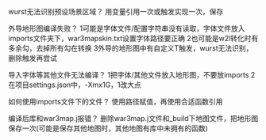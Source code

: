 wurst无法识别预设场景区域？
    用变量引用一次或触发实现一次，保存

外导地形图编译失败？
    1可能是字体文件/配置字符串没有读取，字体文件放入imports文件夹下，war3mapskin.txt设置字体路径要正确
    2也可能是w2l转化时有多余勾，去掉所有勾在转换
    3外导的地形图中有自定义T触发，wurst无法识别，删除触发再尝试

导入字体等其他文件无法编译？
    1把字体/其他文件放入地形图，不要放imports
    2在项目settings.json中，-Xmx1G，1改大点

如何使用imports文件下的文件？
    使用路径赋值，再使用合适函数引用

编译后库和war3map.j报错？
    删除war3map.j文件和_build下地图文件，把地形图保存一次(可能是保存其他地图时，其他地图有库中未拥有的函数)